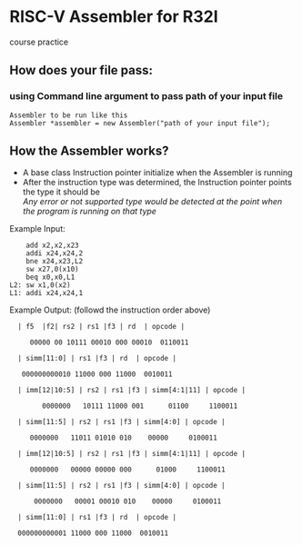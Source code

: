 # RISC-V Assembler for R32I
course practice

## How does your file pass: 
### using Command line argument to pass path of your input file 
    Assembler to be run like this
    Assembler *assembler = new Assembler("path of your input file");
## How the Assembler works?
*   A base class Instruction pointer initialize when the Assembler is running
*   After the instruction type was determined, the Instruction pointer points the type it should be<br />
        *Any error or not supported type would be detected at the point when the program is running on that type*

Example Input:
    
        add x2,x2,x23       
        addi x24,x24,2
        bne x24,x23,L2
        sw x27,0(x10)
        beq x0,x0,L1
    L2: sw x1,0(x2)
    L1: addi x24,x24,1

Example Output: (followd the instruction order above)

      | f5  |f2| rs2 | rs1 |f3 | rd  | opcode |
  
         00000 00 10111 00010 000 00010  0110011

      | simm[11:0] | rs1 |f3 | rd  | opcode |
 
       000000000010 11000 000 11000  0010011

      | imm[12|10:5] | rs2 | rs1 |f3 | simm[4:1|11] | opcode |

            0000000   10111 11000 001      01100     1100011

      | simm[11:5] | rs2 | rs1 |f3 | simm[4:0] | opcode |

         0000000   11011 01010 010    00000     0100011

      | imm[12|10:5] | rs2 | rs1 |f3 | simm[4:1|11] | opcode |

         0000000   00000 00000 000      01000     1100011

      | simm[11:5] | rs2 | rs1 |f3 | simm[4:0] | opcode |

          0000000   00001 00010 010    00000     0100011

      | simm[11:0] | rs1 |f3 | rd  | opcode |

      000000000001 11000 000 11000  0010011
  
  
